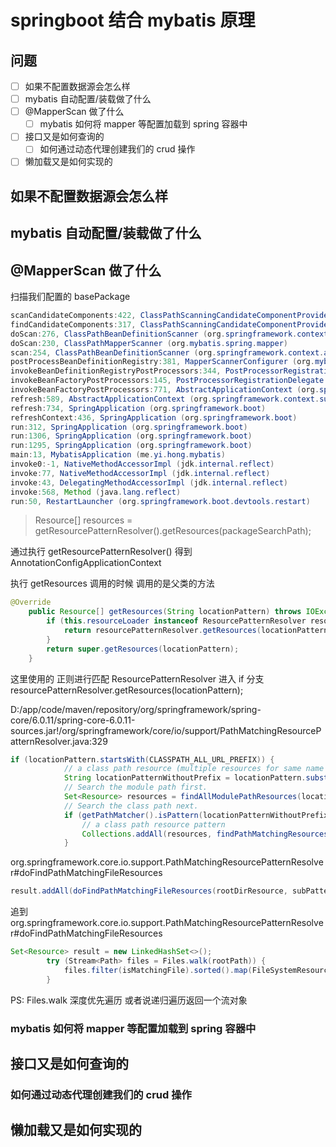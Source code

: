 # springboot 结合 mybatis 原理

## 问题

- [ ] 如果不配置数据源会怎么样
- [ ] mybatis 自动配置/装载做了什么
- [ ] @MapperScan 做了什么
  - [ ] mybatis 如何将 mapper 等配置加载到 spring 容器中
- [ ] 接口又是如何查询的
  - [ ] 如何通过动态代理创建我们的 crud 操作
- [ ] 懒加载又是如何实现的

## 如果不配置数据源会怎么样

## mybatis 自动配置/装载做了什么

## @MapperScan 做了什么

扫描我们配置的 basePackage

```java
scanCandidateComponents:422, ClassPathScanningCandidateComponentProvider (org.springframework.context.annotation)
findCandidateComponents:317, ClassPathScanningCandidateComponentProvider (org.springframework.context.annotation)
doScan:276, ClassPathBeanDefinitionScanner (org.springframework.context.annotation)
doScan:230, ClassPathMapperScanner (org.mybatis.spring.mapper)
scan:254, ClassPathBeanDefinitionScanner (org.springframework.context.annotation)
postProcessBeanDefinitionRegistry:381, MapperScannerConfigurer (org.mybatis.spring.mapper)
invokeBeanDefinitionRegistryPostProcessors:344, PostProcessorRegistrationDelegate (org.springframework.context.support)
invokeBeanFactoryPostProcessors:145, PostProcessorRegistrationDelegate (org.springframework.context.support)
invokeBeanFactoryPostProcessors:771, AbstractApplicationContext (org.springframework.context.support)
refresh:589, AbstractApplicationContext (org.springframework.context.support)
refresh:734, SpringApplication (org.springframework.boot)
refreshContext:436, SpringApplication (org.springframework.boot)
run:312, SpringApplication (org.springframework.boot)
run:1306, SpringApplication (org.springframework.boot)
run:1295, SpringApplication (org.springframework.boot)
main:13, MybatisApplication (me.yi.hong.mybatis)
invoke0:-1, NativeMethodAccessorImpl (jdk.internal.reflect)
invoke:77, NativeMethodAccessorImpl (jdk.internal.reflect)
invoke:43, DelegatingMethodAccessorImpl (jdk.internal.reflect)
invoke:568, Method (java.lang.reflect)
run:50, RestartLauncher (org.springframework.boot.devtools.restart)
```

> Resource[] resources = getResourcePatternResolver().getResources(packageSearchPath);

通过执行  getResourcePatternResolver() 得到 AnnotationConfigApplicationContext

执行 getResources 调用的时候 调用的是父类的方法

```java
@Override
    public Resource[] getResources(String locationPattern) throws IOException {
        if (this.resourceLoader instanceof ResourcePatternResolver resourcePatternResolver) {
            return resourcePatternResolver.getResources(locationPattern);
        }
        return super.getResources(locationPattern);
    }
```

这里使用的 正则进行匹配 ResourcePatternResolver
进入 if 分支
resourcePatternResolver.getResources(locationPattern);

D:/app/code/maven/repository/org/springframework/spring-core/6.0.11/spring-core-6.0.11-sources.jar!/org/springframework/core/io/support/PathMatchingResourcePatternResolver.java:329



```java
if (locationPattern.startsWith(CLASSPATH_ALL_URL_PREFIX)) {
			// a class path resource (multiple resources for same name possible)
			String locationPatternWithoutPrefix = locationPattern.substring(CLASSPATH_ALL_URL_PREFIX.length());
			// Search the module path first.
			Set<Resource> resources = findAllModulePathResources(locationPatternWithoutPrefix);
			// Search the class path next.
			if (getPathMatcher().isPattern(locationPatternWithoutPrefix)) {
				// a class path resource pattern
				Collections.addAll(resources, findPathMatchingResources(locationPattern));
			}
```

org.springframework.core.io.support.PathMatchingResourcePatternResolver#doFindPathMatchingFileResources



```java
result.addAll(doFindPathMatchingFileResources(rootDirResource, subPattern));
```



追到 
org.springframework.core.io.support.PathMatchingResourcePatternResolver#doFindPathMatchingFileResources

```java
Set<Resource> result = new LinkedHashSet<>();
        try (Stream<Path> files = Files.walk(rootPath)) {
            files.filter(isMatchingFile).sorted().map(FileSystemResource::new).forEach(result::add);
        }
```

PS: Files.walk 深度优先遍历 或者说递归遍历返回一个流对象





### mybatis 如何将 mapper 等配置加载到 spring 容器中

## 接口又是如何查询的

### 如何通过动态代理创建我们的 crud 操作

## 懒加载又是如何实现的